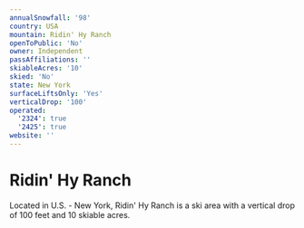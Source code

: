 ```yaml
---
annualSnowfall: '98'
country: USA
mountain: Ridin' Hy Ranch
openToPublic: 'No'
owner: Independent
passAffiliations: ''
skiableAcres: '10'
skied: 'No'
state: New York
surfaceLiftsOnly: 'Yes'
verticalDrop: '100'
operated:
  '2324': true
  '2425': true
website: ''
---
```



# Ridin' Hy Ranch

Located in U.S. - New York, Ridin' Hy Ranch is a ski area with a vertical drop of 100 feet and 10 skiable acres.
